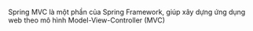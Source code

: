 Spring MVC là một phần của Spring Framework, giúp xây dựng ứng dụng web theo mô hình Model-View-Controller (MVC)
